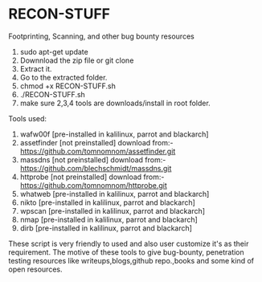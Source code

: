 # RECON-STUFF
Footprinting, Scanning, and other bug bounty resources


1. sudo apt-get update 
2. Downnload the zip file  or git clone 
3. Extract it.
4. Go to the extracted folder.
5. chmod +x RECON-STUFF.sh
7. ./RECON-STUFF.sh
8. make sure 2,3,4 tools are downloads/install in root folder.


Tools used:
1. wafw00f      [pre-installed in kalilinux, parrot and blackarch]
2. assetfinder  [not preinstalled]   download from:-  https://github.com/tomnomnom/assetfinder.git
3. massdns      [not preinstalled]   download from:- https://github.com/blechschmidt/massdns.git
4. httprobe     [not preinstalled]   download from:-  https://github.com/tomnomnom/httprobe.git
5. whatweb      [pre-installed in kalilinux, parrot and blackarch]
6. nikto        [pre-installed in kalilinux, parrot and blackarch]
7. wpscan       [pre-installed in kalilinux, parrot and blackarch]
8. nmap         [pre-installed in kalilinux, parrot and blackarch]
9. dirb         [pre-installed in kalilinux, parrot and blackarch]

These script is very friendly to used and also user customize it's as their requirement.
The motive of these tools to give bug-bounty, penetration testing resources like writeups,blogs,github repo.,books and some kind of open resources.




